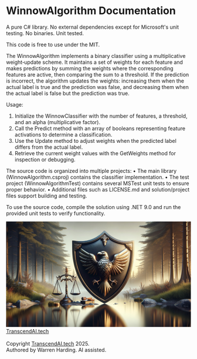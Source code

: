 # WinnowAlgorithm Documentation

A pure C# library. No external dependencies except for Microsoft's unit testing. No binaries. Unit tested.

This code is free to use under the MIT.

The WinnowAlgorithm implements a binary classifier using a multiplicative weight‑update scheme. It maintains a set of weights for each feature and makes predictions by summing the weights where the corresponding features are active, then comparing the sum to a threshold. If the prediction is incorrect, the algorithm updates the weights: increasing them when the actual label is true and the prediction was false, and decreasing them when the actual label is false but the prediction was true.

Usage:
1. Initialize the WinnowClassifier with the number of features, a threshold, and an alpha (multiplicative factor).
2. Call the Predict method with an array of booleans representing feature activations to determine a classification.
3. Use the Update method to adjust weights when the predicted label differs from the actual label.
4. Retrieve the current weight values with the GetWeights method for inspection or debugging.

The source code is organized into multiple projects:
• The main library (WinnowAlgorithm.csproj) contains the classifier implementation.
• The test project (WinnowAlgorithmTest) contains several MSTest unit tests to ensure proper behavior.
• Additional files such as LICENSE.md and solution/project files support building and testing.

To use the source code, compile the solution using .NET 9.0 and run the provided unit tests to verify functionality.

![AI Image](aiimage.jpg)
[TranscendAI.tech](https://TranscendAI.tech)<br>
<br>
Copyright [TranscendAI.tech](https://TranscendAI.tech) 2025.</br>
Authored by Warren Harding. AI assisted.</br>